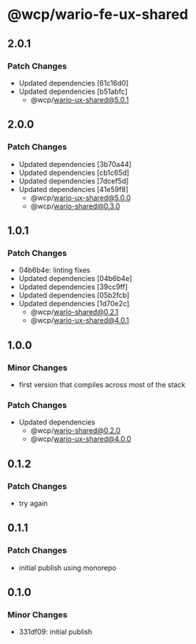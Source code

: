 # @wcp/wario-fe-ux-shared

## 2.0.1

### Patch Changes

- Updated dependencies [61c16d0]
- Updated dependencies [b51abfc]
  - @wcp/wario-ux-shared@5.0.1

## 2.0.0

### Patch Changes

- Updated dependencies [3b70a44]
- Updated dependencies [cb1c65d]
- Updated dependencies [7dcef5d]
- Updated dependencies [41e59f8]
  - @wcp/wario-ux-shared@5.0.0
  - @wcp/wario-shared@0.3.0

## 1.0.1

### Patch Changes

- 04b6b4e: linting fixes
- Updated dependencies [04b6b4e]
- Updated dependencies [39cc9ff]
- Updated dependencies [05b2fcb]
- Updated dependencies [1d70e2c]
  - @wcp/wario-shared@0.2.1
  - @wcp/wario-ux-shared@4.0.1

## 1.0.0

### Minor Changes

- first version that compiles across most of the stack

### Patch Changes

- Updated dependencies
  - @wcp/wario-shared@0.2.0
  - @wcp/wario-ux-shared@4.0.0

## 0.1.2

### Patch Changes

- try again

## 0.1.1

### Patch Changes

- initial publish using monorepo

## 0.1.0

### Minor Changes

- 331df09: initial publish
